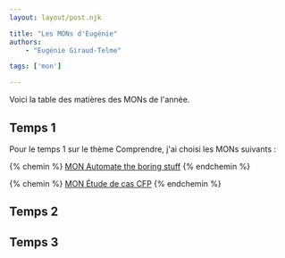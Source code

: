 ```yaml
---
layout: layout/post.njk

title: "Les MONs d'Eugénie"
authors:
    - "Eugénie Giraud-Telme"

tags: ['mon']

---
```

<!-- Début Résumé -->
Voici la table des matières des MONs de l'année.

<!-- fin Résumé -->

## Temps 1

Pour le temps 1 sur le thème Comprendre, j'ai choisi les MONs suivants :

{% chemin %} [MON Automate the boring stuff](./MON_1_1/) {% endchemin %}

{% chemin %} [MON Étude de cas CFP](./MON_1_2/) {% endchemin %}

## Temps 2

## Temps 3